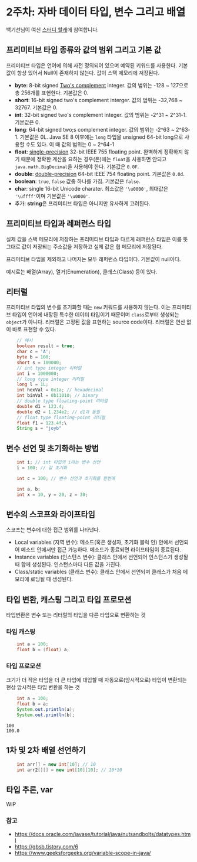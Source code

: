 # 2주차: 자바 데이터 타입, 변수 그리고 배열

백기선님이 여신 [스터디 할래](https://github.com/whiteship/live-study)에 참여합니다.

## 프리미티브 타입 종류와 값의 범위 그리고 기본 값
프리미티브 타입은 언어에 의해 사전 정의되어 있으며 예약된 키워드를 사용한다. 기본값이 항상 있어서 Null이 존재하지 않는다. 값이 스택 메모리에 저장된다.
- **byte**: 8-bit signed [Two's complement](https://en.wikipedia.org/wiki/Two%27s_complement) integer. 값의 범위는 -128 ~ 127으로 총 256개를 표현한다. 기본값은 0.
- **short**: 16-bit signed two's complement interger. 값의 범위는 -32,768 ~ 32767. 기본값은 0.
- **int**: 32-bit signed two's complement integer. 값의 범위는 -2^31 ~ 2^31-1. 기본값은 0.
- **long**: 64-bit signed two;s complement integer. 값의 범위는 -2^63 ~ 2^63-1. 기본값은 0L. Java SE 8 이후에는 `long` 타입을 unsigned 64-bit long으로 사용할 수도 있다. 이 때 값의 범위는 0 ~ 2^64-1
- **float**: [single-precision](https://en.wikipedia.org/wiki/Single-precision_floating-point_format) 32-bit IEEE 755 floating point. 완벽하게 정확하지 않기 때문에 정확한 계산을 요하는 경우(돈)에는 `float`을 사용하면 안되고 `java.math.BigDecimal`을 사용해야 한다. 기본값은 `0.0F`.
- **double**: [double-precision](https://en.wikipedia.org/wiki/Double-precision_floating-point_format) 64-bit IEEE 754 floating point. 기본값은 `0.0d`.
- **boolean**: `true`, `false` 값중 하나를 가짐. 기본값은 `false`.
- **char**: single 16-bit Unicode charater. 최소값은 `'\u0000'`, 최대값은 `'\uffff'`이며 기본값은 `'\u0000'`.
- 추가: **string**은 프리미티브 타입은 아니지만 유사하게 고려된다.

## 프리미티브 타입과 레퍼런스 타입
실제 값을 스택 메모리에 저장하는 프리미티브 타입과 다르게 래퍼런스 타입은 이름 뜻 그대로 값이 저장되는 주소값을 저장하고 실제 값은 힙 메모리에 저장된다.

프리미티브 타입을 제외하고 나머지는 모두 래퍼런스 타입이다.
기본값이 null이다. 

예시로는 배열(Array), 열거(Enumeration), 클래스(Class) 등이 있다.

## 리터럴
프리미티브 타입의 변수를 초기화할 때는 `new` 키워드를 사용하지 않는다. 이는 프리미티브 타입이 언어에 내장된 특수한 데이터 타입이기 때문이며 `class`로부터 생성되는 `object`가 아니다. 리터럴은 고정된 값을 표현하는 source code이다. 리터럴은 연산 없이 바로 표현할 수 있다.
``` java
    // 예시
    boolean result = true;
    char c = 'A';
    byte b = 100;
    short s = 100000;
    // int type integer 리터럴
    int i = 1000000; 
    // long type integer 리터럴
    long l = 1L; 
    int hexVal = 0x1a; // hexadecimal
    int binVal = 0b11010; // binary
    // double type floating-point 리터럴
    double d1 = 123.4;
    double d2 = 1.234e2; // d1과 동일
    // float type floating-point 리터럴
    float f1 = 123.4f;\
    String s = "joyb"
```

## 변수 선언 및 초기화하는 방법
``` java
    int i; // int 타입의 i라는 변수 선언
    i = 100; // 값 초기화

    int c = 100; // 변수 선언과 초기화를 한번에

    int a, b;
    int x = 10, y = 20, z = 30;
```

## 변수의 스코프와 라이프타임
스코프는 변수에 대한 접근 범위를 나타낸다.
- Local variables (지역 변수): 메소드(혹은 생성자, 초기화 블럭 안) 안에서 선언되어 메소드 안에서만 접근 가능하다. 메소드가 종료되면 라이프타임이 종료된다.
- Instance variables (인스턴스 변수): 클래스 안에서 선언되어 인스턴스가 생성될 때 함께 생성된다. 인스턴스마다 다른 값을 가진다.
- Class/static variables (클래스 변수): 클래스 안에서 선언되며 클래스가 처음 메모리에 로딩될 때 생성된다.

## 타입 변환, 캐스팅 그리고 타입 프로모션
타입변환은 변수 또는 리터럴의 타입을 다른 타입으로 변환하는 것
### 타입 캐스팅
``` java
    int a = 100;
    float b = (float) a;
```
### 타입 프로모션
크기가 더 작은 타입을 더 큰 타입에 대입할 때 자동으로(암시적으로) 타입이 변환되는 현상
암시적은 타입 변환을 하는 것
``` java
    int a = 100;
    float b = a;
    System.out.println(a);
    System.out.println(b); 
```
``` 
100
100.0
```

## 1차 및 2차 배열 선언하기
``` java
    int arr[] = new int[10]; // 10
    int arr2[][] = new int[10][10]; // 10*10
```

## 타입 추론, var
WIP

### 참고
- https://docs.oracle.com/javase/tutorial/java/nutsandbolts/datatypes.html
- https://gbsb.tistory.com/6
- https://www.geeksforgeeks.org/variable-scope-in-java/